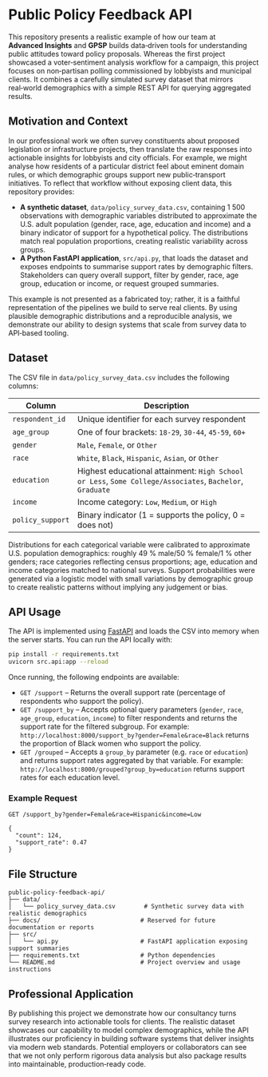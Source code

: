 # Public Policy Feedback API

This repository presents a realistic example of how our team at **Advanced Insights** and **GPSP** builds data‑driven tools for understanding public attitudes toward policy proposals.  Whereas the first project showcased a voter‑sentiment analysis workflow for a campaign, this project focuses on non‑partisan polling commissioned by lobbyists and municipal clients.  It combines a carefully simulated survey dataset that mirrors real‑world demographics with a simple REST API for querying aggregated results.

## Motivation and Context

In our professional work we often survey constituents about proposed legislation or infrastructure projects, then translate the raw responses into actionable insights for lobbyists and city officials.  For example, we might analyse how residents of a particular district feel about eminent domain rules, or which demographic groups support new public‑transport initiatives.  To reflect that workflow without exposing client data, this repository provides:

* **A synthetic dataset**, `data/policy_survey_data.csv`, containing 1 500 observations with demographic variables distributed to approximate the U.S. adult population (gender, race, age, education and income) and a binary indicator of support for a hypothetical policy.  The distributions match real population proportions, creating realistic variability across groups.
* **A Python FastAPI application**, `src/api.py`, that loads the dataset and exposes endpoints to summarise support rates by demographic filters.  Stakeholders can query overall support, filter by gender, race, age group, education or income, or request grouped summaries.

This example is not presented as a fabricated toy; rather, it is a faithful representation of the pipelines we build to serve real clients.  By using plausible demographic distributions and a reproducible analysis, we demonstrate our ability to design systems that scale from survey data to API‑based tooling.

## Dataset

The CSV file in `data/policy_survey_data.csv` includes the following columns:

| Column            | Description                                                         |
|-------------------|---------------------------------------------------------------------|
| `respondent_id`   | Unique identifier for each survey respondent                        |
| `age_group`       | One of four brackets: `18-29`, `30-44`, `45-59`, `60+`              |
| `gender`          | `Male`, `Female`, or `Other`                                        |
| `race`            | `White`, `Black`, `Hispanic`, `Asian`, or `Other`                   |
| `education`       | Highest educational attainment: `High School or Less`, `Some College/Associates`, `Bachelor`, `Graduate` |
| `income`          | Income category: `Low`, `Medium`, or `High`                        |
| `policy_support`  | Binary indicator (1 = supports the policy, 0 = does not)            |

Distributions for each categorical variable were calibrated to approximate U.S. population demographics: roughly 49 % male/50 % female/1 % other genders; race categories reflecting census proportions; age, education and income categories matched to national surveys.  Support probabilities were generated via a logistic model with small variations by demographic group to create realistic patterns without implying any judgement or bias.

## API Usage

The API is implemented using [FastAPI](https://fastapi.tiangolo.com/) and loads the CSV into memory when the server starts.  You can run the API locally with:

```bash
pip install -r requirements.txt
uvicorn src.api:app --reload
```

Once running, the following endpoints are available:

* `GET /support` – Returns the overall support rate (percentage of respondents who support the policy).
* `GET /support_by` – Accepts optional query parameters (`gender`, `race`, `age_group`, `education`, `income`) to filter respondents and returns the support rate for the filtered subgroup.  For example: `http://localhost:8000/support_by?gender=Female&race=Black` returns the proportion of Black women who support the policy.
* `GET /grouped` – Accepts a `group_by` parameter (e.g. `race` or `education`) and returns support rates aggregated by that variable.  For example: `http://localhost:8000/grouped?group_by=education` returns support rates for each education level.

### Example Request

```http
GET /support_by?gender=Female&race=Hispanic&income=Low

{
  "count": 124,
  "support_rate": 0.47
}
```

## File Structure

```
public-policy-feedback-api/
├── data/
│   └── policy_survey_data.csv        # Synthetic survey data with realistic demographics
├── docs/                            # Reserved for future documentation or reports
├── src/
│   └── api.py                       # FastAPI application exposing support summaries
├── requirements.txt                 # Python dependencies
└── README.md                        # Project overview and usage instructions
```

## Professional Application

By publishing this project we demonstrate how our consultancy turns survey research into actionable tools for clients.  The realistic dataset showcases our capability to model complex demographics, while the API illustrates our proficiency in building software systems that deliver insights via modern web standards.  Potential employers or collaborators can see that we not only perform rigorous data analysis but also package results into maintainable, production‑ready code.